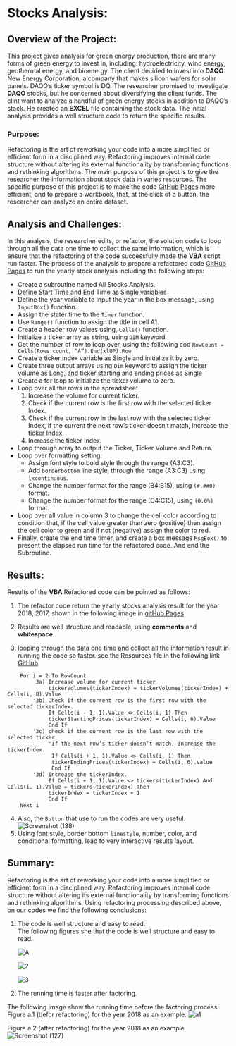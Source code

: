 # Stocks Analysis:
## Overview of the Project:
This project gives analysis for green energy production, there are many forms of green energy to invest in, including: hydroelectricity, wind energy, geothermal energy, and bioenergy. The client decided to invest into **DAQO** New Energy Corporation, a company that makes silicon wafers for solar panels. DAQO’s ticker symbol is DQ. The researcher promised to investigate **DAQO** stocks, but he concerned about diversifying the client funds. The clint want to analyze a handful of green energy stocks in addition to DAQO’s stock. He created an **EXCEL** file containing the stock data. The initial analysis provides a well structure code to return the specific results. 
### Purpose:
Refactoring is the art of reworking your code into a more simplified or efficient form in a disciplined way. Refactoring improves internal code structure without altering its external functionality by transforming functions and rethinking algorithms. 
The main purpose of this project is to give the researcher the information about stock data in varies resources. The specific purpose of this project is to make the code [GitHub Pages](https://github.com/intisarkhalil/Stocks-Analysis.git) more efficient, and to prepare a workbook, that, at the click of a button, the researcher can analyze an entire dataset. 
## Analysis and Challenges:
In this analysis, the researcher edits, or refactor, the solution code to loop through all the data one time to collect the same information, which is ensure that the refactoring of the code successfully made the **VBA** script run faster.  The process of the analysis to prepare a refactored code [GitHub Pages](https://github.com/intisarkhalil/Stocks-Analysis.git) to run the yearly stock analysis including the following steps:
  - Create a subroutine named All Stocks Analysis.  
  - Define Start Time and End Time as Single variables
  - Define the year variable to input the year in the box message, using ``` InputBox() ``` function.
  - Assign the stater time to the ``` Timer ``` function.
  - Use ``` Range() ``` function to assign the title in cell A1.
  - Create a header row values using, ``` Cells() ``` function.
  - Initialize a ticker array as string, using ``` DIM ``` keyword
  - Get the number of row to loop over, using the following cod ``` RowCount = Cells(Rows.count, “A”).End(xlUP).Row ```
  - Create a ticker index variable as Single and initialize it by zero.
  - Create three output arrays using ``` Dim ``` keyword to assign the ticker volume as Long, and ticker starting and ending prices as Single
  -	Create a for loop to initialize the ticker volume to zero.
  -	Loop over all the rows in the spreadsheet.
    1. Increase the volume for current ticker.
    2. Check if the current row is the first row with the selected ticker Index.
    3. Check if the current row in the last row with the selected ticker Index, if the current the next row’s ticker doesn’t match, increase the ticker Index.
    4. Increase the ticker Index.
  -	Loop through array to output the Ticker, Ticker Volume and Return.
  -	Loop over formatting setting:
    - Assign font style to bold style through the range (A3:C3).
    - Add ``` borderbottom ``` line style, through the range (A3:C3) using ``` lxcontinuous ```.
    - Change the number format for the range (B4:B15), using ``` (#,##0) ``` format.
    - Change the number format for the range (C4:C15), using ``` (0.0%) ``` format.
  - Loop over all value in column 3 to change the cell color according to condition that, if the cell value greater than zero (positive) then assign the cell color to green and  if not (negative) assign the color to red.
  - Finally, create the end time timer, and create a box message ``` MsgBox() ``` to present the elapsed run time for the refactored code. And end the Subroutine.
## Results:
Results of the **VBA** Refactored code can be pointed as follows:
  1. The refactor code return the yearly stocks analysis result for the year 2018, 2017, shown in the following image in [gitHub Pages](https://github.com/intisarkhalil/Stocks-Analysis.git).
  
  2. Results are well structure and readable, using **comments** and **whitespace**. 
  3. looping through the data one time and collect all the information result in running the code so faster. see the Resources file in the following link [GitHub](https://github.com/intisarkhalil/Stocks-Analysis.git)
      
```    
    For i = 2 To RowCount
         3a) Increase volume for current ticker
             tickerVolumes(tickerIndex) = tickerVolumes(tickerIndex) + Cells(i, 8).Value  
        '3b) Check if the current row is the first row with the selected tickerIndex.
             If Cells(i - 1, 1).Value <> Cells(i, 1) Then
             tickerStartingPrices(tickerIndex) = Cells(i, 6).Value
             End If
        '3c) check if the current row is the last row with the selected ticker
             'If the next row’s ticker doesn’t match, increase the tickerIndex.
              If Cells(i + 1, 1).Value <> Cells(i, 1) Then
              tickerEndingPrices(tickerIndex) = Cells(i, 6).Value
              End If
        '3d) Increase the tickerIndex.
             If Cells(i + 1, 1).Value <> tickers(tickerIndex) And Cells(i, 1).Value = tickers(tickerIndex) Then
             tickerIndex = tickerIndex + 1
             End If
    Next i 
```   
     
  4. Also, the ``` Button ``` that use to run the codes are very useful. 
    ![Screenshot (138)](https://user-images.githubusercontent.com/62036983/135702869-b93a1194-a4ff-46eb-bfd1-17ddbebb4b2f.png)
  5. Using font style, border bottom ``` linestyle ```, number, color, and conditional formatting, lead to very interactive results layout.
  
## Summary: 
Refactoring is the art of reworking your code into a more simplified or efficient form in a disciplined way. Refactoring improves internal code structure without altering its external functionality by transforming functions and rethinking algorithms. 
Using refactoring processing described above, on our codes we find the following conclusions: 
  1.	The code is well structure and easy to read.  
  The following figures she that the code is well structure and easy to read.
  
        ![A](https://user-images.githubusercontent.com/62036983/135702292-008706ba-b42b-408f-bd73-21c257db6e87.png)

        ![2](https://user-images.githubusercontent.com/62036983/135702323-6cb90663-ba2d-4494-b88d-85d1fedbd503.png)
        
        ![3](https://user-images.githubusercontent.com/62036983/135702334-9c8d64ed-bea8-493d-8f40-bfbf85241076.png)
        
  2. The running time is faster after factoring.

  The following image show the running time before the factoring process. 
  Figure a.1 (befor refactoring) for the year 2018 as an example. 
        ![a1](https://user-images.githubusercontent.com/62036983/135702385-a40bf78a-238b-418c-a21d-401d484ee944.png)

  Figure a.2 (after refactoring) for the year 2018 as an example
        ![Screenshot (127)](https://user-images.githubusercontent.com/62036983/135702408-53eb5216-147d-444c-b641-7606eb0ef461.png)
